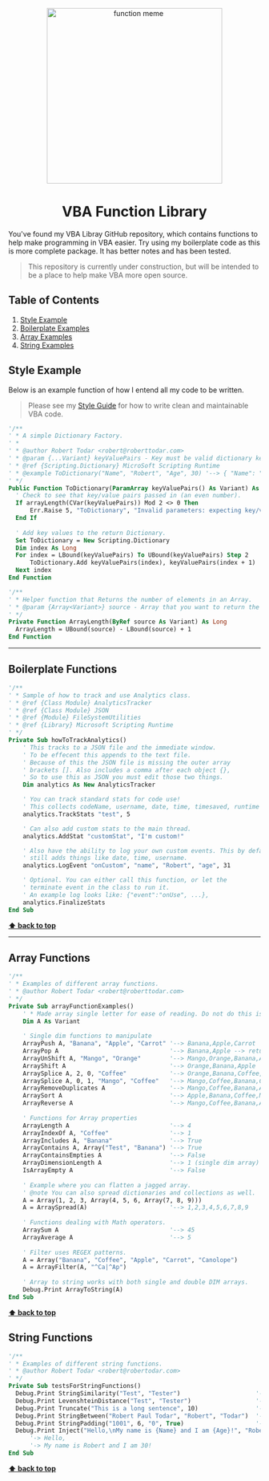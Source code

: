 <p align="center">
    <img width="350px" alt="function meme" src="https://i.pinimg.com/736x/2e/e7/b3/2ee7b37349f798c3460e244143bdd0bc--math-puns-math-humor.jpg">
    <h1 align="center">VBA Function Library</h1>
</p>

You've found my VBA Libray GitHub repository, which contains functions to help make programming in VBA easier. Try using my boilerplate code as this is more complete package. It has better notes and has been tested.

> This repository is currently under construction, but will be intended to be a place to help make VBA more open source.


## Table of Contents

  1. [Style Example](#style-example)
  2. [Boilerplate Examples](#boilerplate-functions)
  2. [Array Examples](#array-functions)
  3. [String Examples](#string-functions)

## Style Example

  Below is an example function of how I entend all my code to be written. 

  > Please see my [Style Guide](https://github.com/todar/VBA) for how to write clean and maintainable VBA code.

  ```vb
'/**
' * A simple Dictionary Factory.
' *
' * @author Robert Todar <robert@roberttodar.com>
' * @param {...Variant} keyValuePairs - Key must be valid dictionary key, value can be anything.
' * @ref {Scripting.Dictionary} MicroSoft Scripting Runtime
' * @example ToDictionary("Name", "Robert", "Age", 30) '--> { "Name": "Robert, "Age": 30 }
' */
Public Function ToDictionary(ParamArray keyValuePairs() As Variant) As Scripting.Dictionary
    ' Check to see that key/value pairs passed in (an even number).
    If arrayLength(CVar(keyValuePairs)) Mod 2 <> 0 Then
        Err.Raise 5, "ToDictionary", "Invalid parameters: expecting key/value pairs, but received an odd number of arguments."
    End If
    
    ' Add key values to the return Dictionary.
    Set ToDictionary = New Scripting.Dictionary
    Dim index As Long
    For index = LBound(keyValuePairs) To UBound(keyValuePairs) Step 2
        ToDictionary.Add keyValuePairs(index), keyValuePairs(index + 1)
    Next index
End Function

'/**
' * Helper function that Returns the number of elements in an Array.
' * @param {Array<Variant>} source - Array that you want to return the length of.
' */
Private Function ArrayLength(ByRef source As Variant) As Long
    ArrayLength = UBound(source) - LBound(source) + 1
End Function
  ```
  
  
----

## Boilerplate Functions

  ```vb
  '/**
  ' * Sample of how to track and use Analytics class.
  ' * @ref {Class Module} AnalyticsTracker
  ' * @ref {Class Module} JSON
  ' * @ref {Module} FileSystemUtilities
  ' * @ref {Library} Microsoft Scripting Runtime
  ' */
  Private Sub howToTrackAnalytics()
      ' This tracks to a JSON file and the immediate window.
      ' To be effecent this appends to the text file.
      ' Because of this the JSON file is missing the outer array
      ' brackets []. Also includes a comma after each object {},
      ' So to use this as JSON you must edit those two things.
      Dim analytics As New AnalyticsTracker

      ' You can track standard stats for code use!
      ' This collects codeName, username, date, time, timesaved, runtime
      analytics.TrackStats "test", 5

      ' Can also add custom stats to the main thread.
      analytics.AddStat "customStat", "I'm custom!"

      ' Also have the ability to log your own custom events. This by default
      ' still adds things like date, time, username.
      analytics.LogEvent "onCustom", "name", "Robert", "age", 31

      ' Optional. You can either call this function, or let the
      ' terminate event in the class to run it.
      ' An example log looks like: {"event":"onUse", ...},
      analytics.FinalizeStats
  End Sub
  ```
  **[⬆ back to top](#table-of-contents)**

----

## Array Functions

  ```vb
  '/**
  ' * Examples of different array functions.
  ' * @author Robert Todar <robert@roberttodar.com>
  ' */
  Private Sub arrayFunctionExamples()
      ' * Made array single letter for ease of reading. Do not do this is production code!
      Dim A As Variant
      
      ' Single dim functions to manipulate
      ArrayPush A, "Banana", "Apple", "Carrot" '--> Banana,Apple,Carrot
      ArrayPop A                               '--> Banana,Apple --> returns Carrot
      ArrayUnShift A, "Mango", "Orange"        '--> Mango,Orange,Banana,Apple
      ArrayShift A                             '--> Orange,Banana,Apple
      ArraySplice A, 2, 0, "Coffee"            '--> Orange,Banana,Coffee,Apple
      ArraySplice A, 0, 1, "Mango", "Coffee"   '--> Mango,Coffee,Banana,Coffee,Apple
      ArrayRemoveDuplicates A                  '--> Mango,Coffee,Banana,Apple
      ArraySort A                              '--> Apple,Banana,Coffee,Mango
      ArrayReverse A                           '--> Mango,Coffee,Banana,Apple
      
      ' Functions for Array properties
      ArrayLength A                            '--> 4
      ArrayIndexOf A, "Coffee"                 '--> 1
      ArrayIncludes A, "Banana"                '--> True
      ArrayContains A, Array("Test", "Banana") '--> True
      ArrayContainsEmpties A                   '--> False
      ArrayDimensionLength A                   '--> 1 (single dim array)
      IsArrayEmpty A                           '--> False
      
      ' Example where you can flatten a jagged array.
      ' @note You can also spread dictionaries and collections as well.
      A = Array(1, 2, 3, Array(4, 5, 6, Array(7, 8, 9)))
      A = ArraySpread(A)                       '--> 1,2,3,4,5,6,7,8,9
      
      ' Functions dealing with Math operators.
      ArraySum A                               '--> 45
      ArrayAverage A                           '--> 5
      
      ' Filter uses REGEX patterns.
      A = Array("Banana", "Coffee", "Apple", "Carrot", "Canolope")
      A = ArrayFilter(A, "^Ca|^Ap")
      
      ' Array to string works with both single and double DIM arrays.
      Debug.Print ArrayToString(A)
  End Sub
  ```
  **[⬆ back to top](#table-of-contents)**

## String Functions

  ```vb
'/**
' * Examples of different string functions.
' * @author Robert Todar <robert@robertodar.com>
' */
Private Sub testsForStringFunctions()
    Debug.Print StringSimilarity("Test", "Tester")                     '->  66.6666666666667
    Debug.Print LevenshteinDistance("Test", "Tester")                  '->  2
    Debug.Print Truncate("This is a long sentence", 10)                '-> "This is..."
    Debug.Print StringBetween("Robert Paul Todar", "Robert", "Todar")  '-> "Paul"
    Debug.Print StringPadding("1001", 6, "0", True)                    '-> "100100"
    Debug.Print Inject("Hello,\nMy name is {Name} and I am {Age}!", "Robert", 31)
        '-> Hello,
        '-> My name is Robert and I am 30!
End Sub
  ```
  **[⬆ back to top](#table-of-contents)**
